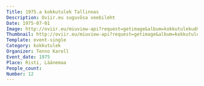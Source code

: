 ```yaml
---
Title: 1975.a kokkutulek Tallinnas
Description: Oviir.eu suguvõsa veebileht
Date: 1975-07-01
Image: http://oviir.eu/miuview-api?request=getimage&album=kokkutulekud&item=1975-12.-kokkutulek-karellide-juures.jpg&size=1200&mode=longest
Thumbnail: http://oviir.eu/miuview-api?request=getimage&album=kokkutulekud&item=1975-12.-kokkutulek-karellide-juures.jpg&size=600&mode=square
Template: event-single
Category: kokkutulek
Organizer: Tenno Karell
Event_date: 1975
Place: Risti, Läänemaa
People_count:
Number: 12
---
```

